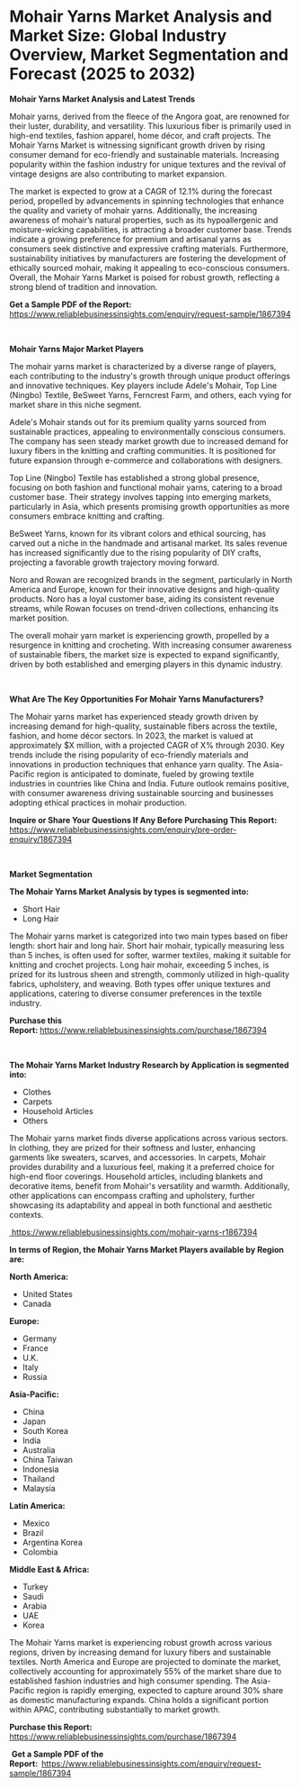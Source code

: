 <p><h1>Mohair Yarns Market Analysis and Market Size: Global Industry Overview, Market Segmentation and Forecast (2025 to 2032)</h1></p><p><strong>Mohair Yarns Market Analysis and Latest Trends</strong></p>
<p><p>Mohair yarns, derived from the fleece of the Angora goat, are renowned for their luster, durability, and versatility. This luxurious fiber is primarily used in high-end textiles, fashion apparel, home décor, and craft projects. The Mohair Yarns Market is witnessing significant growth driven by rising consumer demand for eco-friendly and sustainable materials. Increasing popularity within the fashion industry for unique textures and the revival of vintage designs are also contributing to market expansion.</p><p>The market is expected to grow at a CAGR of 12.1% during the forecast period, propelled by advancements in spinning technologies that enhance the quality and variety of mohair yarns. Additionally, the increasing awareness of mohair’s natural properties, such as its hypoallergenic and moisture-wicking capabilities, is attracting a broader customer base. Trends indicate a growing preference for premium and artisanal yarns as consumers seek distinctive and expressive crafting materials. Furthermore, sustainability initiatives by manufacturers are fostering the development of ethically sourced mohair, making it appealing to eco-conscious consumers. Overall, the Mohair Yarns Market is poised for robust growth, reflecting a strong blend of tradition and innovation.</p></p>
<p><strong>Get a Sample PDF of the Report:&nbsp;</strong> <a href="https://www.reliablebusinessinsights.com/enquiry/request-sample/1867394?utm_campaign=3217&utm_medium=2&utm_source=Github&utm_content=ia&utm_term=15042025&utm_id=mohair-yarns">https://www.reliablebusinessinsights.com/enquiry/request-sample/1867394</a></p>
<p>&nbsp;</p>
<p><strong>Mohair Yarns Major Market Players</strong></p>
<p><p>The mohair yarns market is characterized by a diverse range of players, each contributing to the industry's growth through unique product offerings and innovative techniques. Key players include Adele's Mohair, Top Line (Ningbo) Textile, BeSweet Yarns, Ferncrest Farm, and others, each vying for market share in this niche segment.</p><p>Adele's Mohair stands out for its premium quality yarns sourced from sustainable practices, appealing to environmentally conscious consumers. The company has seen steady market growth due to increased demand for luxury fibers in the knitting and crafting communities. It is positioned for future expansion through e-commerce and collaborations with designers.</p><p>Top Line (Ningbo) Textile has established a strong global presence, focusing on both fashion and functional mohair yarns, catering to a broad customer base. Their strategy involves tapping into emerging markets, particularly in Asia, which presents promising growth opportunities as more consumers embrace knitting and crafting.</p><p>BeSweet Yarns, known for its vibrant colors and ethical sourcing, has carved out a niche in the handmade and artisanal market. Its sales revenue has increased significantly due to the rising popularity of DIY crafts, projecting a favorable growth trajectory moving forward.</p><p>Noro and Rowan are recognized brands in the segment, particularly in North America and Europe, known for their innovative designs and high-quality products. Noro has a loyal customer base, aiding its consistent revenue streams, while Rowan focuses on trend-driven collections, enhancing its market position.</p><p>The overall mohair yarn market is experiencing growth, propelled by a resurgence in knitting and crocheting. With increasing consumer awareness of sustainable fibers, the market size is expected to expand significantly, driven by both established and emerging players in this dynamic industry.</p></p>
<p>&nbsp;</p>
<p><strong>What Are The Key Opportunities For Mohair Yarns Manufacturers?</strong></p>
<p><p>The Mohair yarns market has experienced steady growth driven by increasing demand for high-quality, sustainable fibers across the textile, fashion, and home décor sectors. In 2023, the market is valued at approximately $X million, with a projected CAGR of X% through 2030. Key trends include the rising popularity of eco-friendly materials and innovations in production techniques that enhance yarn quality. The Asia-Pacific region is anticipated to dominate, fueled by growing textile industries in countries like China and India. Future outlook remains positive, with consumer awareness driving sustainable sourcing and businesses adopting ethical practices in mohair production.</p></p>
<p><strong>Inquire or Share Your Questions If Any Before Purchasing This Report:</strong> <a href="https://www.reliablebusinessinsights.com/enquiry/pre-order-enquiry/1867394?utm_campaign=3217&utm_medium=2&utm_source=Github&utm_content=ia&utm_term=15042025&utm_id=mohair-yarns">https://www.reliablebusinessinsights.com/enquiry/pre-order-enquiry/1867394</a></p>
<p>&nbsp;</p>
<p><strong>Market Segmentation</strong></p>
<p><strong>The Mohair Yarns Market Analysis by types is segmented into:</strong></p>
<p><ul><li>Short Hair</li><li>Long Hair</li></ul></p>
<p><p>The Mohair yarns market is categorized into two main types based on fiber length: short hair and long hair. Short hair mohair, typically measuring less than 5 inches, is often used for softer, warmer textiles, making it suitable for knitting and crochet projects. Long hair mohair, exceeding 5 inches, is prized for its lustrous sheen and strength, commonly utilized in high-quality fabrics, upholstery, and weaving. Both types offer unique textures and applications, catering to diverse consumer preferences in the textile industry.</p></p>
<p><strong>Purchase this Report:&nbsp;</strong><a href="https://www.reliablebusinessinsights.com/purchase/1867394?utm_campaign=3217&utm_medium=2&utm_source=Github&utm_content=ia&utm_term=15042025&utm_id=mohair-yarns">https://www.reliablebusinessinsights.com/purchase/1867394</a></p>
<p>&nbsp;</p>
<p><strong>The Mohair Yarns Market Industry Research by Application is segmented into:</strong></p>
<p><ul><li>Clothes</li><li>Carpets</li><li>Household Articles</li><li>Others</li></ul></p>
<p><p>The Mohair yarns market finds diverse applications across various sectors. In clothing, they are prized for their softness and luster, enhancing garments like sweaters, scarves, and accessories. In carpets, Mohair provides durability and a luxurious feel, making it a preferred choice for high-end floor coverings. Household articles, including blankets and decorative items, benefit from Mohair's versatility and warmth. Additionally, other applications can encompass crafting and upholstery, further showcasing its adaptability and appeal in both functional and aesthetic contexts.</p></p>
<p><a href="https://www.reliablebusinessinsights.com/mohair-yarns-r1867394?utm_campaign=3217&utm_medium=2&utm_source=Github&utm_content=ia&utm_term=15042025&utm_id=mohair-yarns">&nbsp;https://www.reliablebusinessinsights.com/mohair-yarns-r1867394</a></p>
<p><strong>In terms of Region, the Mohair Yarns Market Players available by Region are:</strong></p>
<p>
    <p> <strong> North America: </strong>
        <ul>
            <li>United States</li>
            <li>Canada</li>
        </ul>
        </p> 
    <p> <strong> Europe: </strong>
        <ul>
            <li>Germany</li>
            <li>France</li>
            <li>U.K.</li>
            <li>Italy</li>
            <li>Russia</li>
        </ul>
        </p> 
    <p> <strong> Asia-Pacific: </strong>
        <ul>
            <li>China</li>
            <li>Japan</li>
            <li>South Korea</li>
            <li>India</li>
            <li>Australia</li>
            <li>China Taiwan</li>
            <li>Indonesia</li>
            <li>Thailand</li>
            <li>Malaysia</li>
        </ul>
        </p> 
    <p> <strong> Latin America: </strong>
        <ul>
            <li>Mexico</li>
            <li>Brazil</li>
            <li>Argentina Korea</li>
            <li>Colombia</li>
        </ul>
        </p> 
    <p> <strong> Middle East & Africa: </strong>
        <ul>
            <li>Turkey</li>
            <li>Saudi</li>
            <li>Arabia</li>
            <li>UAE</li>
            <li>Korea</li>
        </ul>
    </p>
    </p>
<p><p>The Mohair Yarns market is experiencing robust growth across various regions, driven by increasing demand for luxury fibers and sustainable textiles. North America and Europe are projected to dominate the market, collectively accounting for approximately 55% of the market share due to established fashion industries and high consumer spending. The Asia-Pacific region is rapidly emerging, expected to capture around 30% share as domestic manufacturing expands. China holds a significant portion within APAC, contributing substantially to market growth.</p></p>
<p><strong>Purchase this Report: </strong><a href="https://www.reliablebusinessinsights.com/purchase/1867394?utm_campaign=3217&utm_medium=2&utm_source=Github&utm_content=ia&utm_term=15042025&utm_id=mohair-yarns">https://www.reliablebusinessinsights.com/purchase/1867394</a></p>
<p>&nbsp;<strong>Get a Sample PDF of the Report:&nbsp;&nbsp;</strong><a href="https://www.reliablebusinessinsights.com/enquiry/request-sample/1867394?utm_campaign=3217&utm_medium=2&utm_source=Github&utm_content=ia&utm_term=15042025&utm_id=mohair-yarns">https://www.reliablebusinessinsights.com/enquiry/request-sample/1867394</a></p>
<p><strong></strong></p>
<p><p></p><p></p><p></p></p>